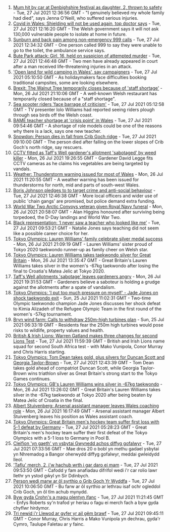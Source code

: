 1. [Mum hit by car at Denbighshire festival as daughter, 2, thrown to safety](https://www.bbc.co.uk/news/uk-wales-57979208) - Tue, 27 Jul 2021 12:36:56 GMT - "I genuinely believed my whole family had died", says Jenna O'Neill, who suffered serious injuries.
2. [Covid in Wales: Shielding will not be used again, top doctor says](https://www.bbc.co.uk/news/uk-wales-politics-57983581) - Tue, 27 Jul 2021 12:16:20 GMT - The Welsh government says it will not ask 130,000 vulnerable people to isolate at home in future.
3. [Sunburn and back pain among non-emergency 999 calls](https://www.bbc.co.uk/news/uk-wales-57983962) - Tue, 27 Jul 2021 12:34:32 GMT - One person called 999 to say they were unable to go to the toilet, the ambulance service says.
4. [Bute Park attack: Girl, 16, held on suspicion of attempted murder](https://www.bbc.co.uk/news/uk-wales-57984253) - Tue, 27 Jul 2021 12:46:48 GMT - Two men have already appeared in court after a man received life-threatening injuries in an attack.
5. ['Open land for wild camping in Wales', say campaigners](https://www.bbc.co.uk/news/uk-wales-57440636) - Tue, 27 Jul 2021 05:10:50 GMT - As holidaymakers face difficulties booking traditional campsites, some are looking elsewhere.
6. [Brexit: The Walnut Tree temporarily closes because of 'staff shortage'](https://www.bbc.co.uk/news/uk-wales-57971770) - Mon, 26 Jul 2021 21:10:06 GMT - A well-known Welsh restaurant has temporarily closed because of a "staff shortage".
7. [Sea scooter riders 'face barrage of criticism'](https://www.bbc.co.uk/news/uk-wales-57973510) - Tue, 27 Jul 2021 05:12:58 GMT - TV presenter Iolo Williams had reported seeing riders plough through sea birds off the Welsh coast.
8. [BAME teacher shortage at 'crisis point' in Wales](https://www.bbc.co.uk/news/uk-wales-57978728) - Tue, 27 Jul 2021 09:54:46 GMT - A shortage of role models could be one of the reasons why there is a lack, says one new teacher.
9. [Snowdon: Person dies in fall from Crib Goch ridge](https://www.bbc.co.uk/news/uk-wales-57980961) - Tue, 27 Jul 2021 09:10:00 GMT - The person died after falling on the lower slopes of Crib Goch's north ridge, say rescuers.
10. [CCTV fitted as Taff's Well gardener's allotment 'sabotaged' by weed killer](https://www.bbc.co.uk/news/uk-wales-57968239) - Mon, 26 Jul 2021 19:26:55 GMT - Gardener David Legge fits CCTV cameras as he claims his vegetables are being targeted by vandals.
11. [Weather: Thunderstorm warning issued for most of Wales](https://www.bbc.co.uk/news/uk-wales-57971472) - Mon, 26 Jul 2021 11:20:55 GMT - A weather warning has been issued for thunderstorms for north, mid and parts of south-west Wales.
12. [Boris Johnson pledges to to target crime and anti-social behaviour](https://www.bbc.co.uk/news/uk-politics-57978618) - Tue, 27 Jul 2021 12:46:38 GMT - More local officers and wider use of public 'chain gangs' are promised, but police demand extra funding.
13. [World War Two Arctic Convoys veteran given Royal Navy funeral](https://www.bbc.co.uk/news/uk-wales-57976879) - Mon, 26 Jul 2021 20:58:07 GMT - Alan Higgins honoured after surviving being torpedoed, the D-Day landings and World War Two.
14. [Black representation: ‘I never saw a teacher who looked like me’](https://www.bbc.co.uk/news/uk-wales-57983960) - Tue, 27 Jul 2021 09:53:21 GMT - Natalie Jones says teaching did not seem like a possible career choice for her.
15. [Tokyo Olympics: Lauren Williams' family celebrate silver medal success](https://www.bbc.co.uk/news/uk-wales-57978726) - Mon, 26 Jul 2021 21:09:19 GMT - Lauren Williams' sister proud of Tokyo 2020 taekwondo runner-up as family cheer on Welsh star.
16. [Tokyo Olympics: Lauren Williams takes taekwondo silver for Great Britain](https://www.bbc.co.uk/sport/av/olympics/57968953) - Mon, 26 Jul 2021 13:35:47 GMT - Great Britain's Lauren Williams takes silver in the women's -67kg taekwondo after losing the final to Croatia's Matea Jelic at Tokyo 2020.
17. [Taff's Well allotments 'sabotage' leaves gardeners angry](https://www.bbc.co.uk/news/uk-wales-57976880) - Mon, 26 Jul 2021 19:31:53 GMT - Gardeners believe a saboteur is holding a grudge against the allotments after a spate of vandalism.
18. [Tokyo Olympics: 'I put too much pressure on myself' - Jade Jones on shock taekwondo exit](https://www.bbc.co.uk/sport/av/olympics/57961788) - Sun, 25 Jul 2021 11:02:31 GMT - Two-time Olympic taekwondo champion Jade Jones discusses her shock defeat to Kimia Alizadeh of the Refugee Olympic Team in the first round of the women's -57kg tournament.
19. [Bryn wind farm: Calls to withdraw 250m-high turbines plan](https://www.bbc.co.uk/news/uk-wales-57944180) - Sun, 25 Jul 2021 06:33:19 GMT - Residents fear the 250m high turbines would pose risks to wildlife, property values and health.
20. [British & Irish Lions: Warren Gatland makes three changes for second Lions Test](https://www.bbc.co.uk/sport/rugby-union/57983305) - Tue, 27 Jul 2021 11:59:39 GMT - British and Irish Lions name squad for second South Africa test - with Mako Vunipola, Conor Murray and Chris Harris starting.
21. [Tokyo Olympics: Tom Dean takes gold, plus silvers for Duncan Scott and Georgia Taylor-Brown](https://www.bbc.co.uk/sport/olympics/57980135) - Tue, 27 Jul 2021 12:43:39 GMT - Tom Dean takes gold ahead of compatriot Duncan Scott, while Georgia Taylor-Brown wins triathlon silver as Great Britain's strong start to the Tokyo Games continues.
22. [Tokyo Olympics: GB's Lauren Williams wins silver in -67kg taekwondo](https://www.bbc.co.uk/sport/olympics/57968427) - Mon, 26 Jul 2021 13:26:02 GMT - Great Britain's Lauren Williams takes silver in the -67kg taekwondo at Tokyo 2020 after being beaten by Matea Jelic of Croatia in the final.
23. [Albert Stuivenberg: Arsenal assistant manager leaves Wales coaching role](https://www.bbc.co.uk/sport/football/57974739) - Mon, 26 Jul 2021 16:17:49 GMT - Arsenal assistant manager Albert Stuivenberg leaves his position as Wales assistant coach.
24. [Tokyo Olympics: Great Britain men's hockey team suffer first loss with 5-1 defeat by Germany](https://www.bbc.co.uk/sport/olympics/57979876) - Tue, 27 Jul 2021 05:28:23 GMT - Great Britain's men's hockey team suffer their first defeat of the Tokyo Olympics with a 5-1 loss to Germany in Pool B.
25. [Cleifion 'yn gaeth' yn ysbytai Gwynedd achos diffyg gofalwyr](https://www.bbc.co.uk/newyddion/57941170) - Tue, 27 Jul 2021 07:33:56 GMT - Mae dros 20 o bobl yn methu gadael ysbytai yn Nhremadog a Bangor oherwydd diffyg gofalwyr, meddai gwleidydd lleol.
26. ['Taflu' merch, 2, i'w hachub wrth i gar daro ei mam](https://www.bbc.co.uk/newyddion/57981322) - Tue, 27 Jul 2021 09:53:50 GMT - Cafodd y fam anafiadau difrifol wedi i'r car rolio lawr llethr yn ystod gŵyl yn Sir Ddinbych.
27. [Person wedi marw ar ôl syrthio o Grib Goch Yr Wyddfa](https://www.bbc.co.uk/newyddion/57982423) - Tue, 27 Jul 2021 10:06:50 GMT - Bu farw ar ôl syrthio ar lethrau isaf ochr ogleddol Crib Goch, yn ôl tîm achub mynydd.
28. [Byw gyda Crohn's a magu plentyn ifanc](https://www.bbc.co.uk/newyddion/57985398) - Tue, 27 Jul 2021 11:21:45 GMT - Enfys Roberts sy'n trafod yr heriau o fagu ei merch fach a byw gyda chyflwr hirdymor.
29. [Tri newid i'r Llewod ar gyfer yr ail gêm brawf](https://www.bbc.co.uk/newyddion/57983152) - Tue, 27 Jul 2021 09:45:11 GMT - Conor Murray, Chris Harris a Mako Vunipola yn dechrau, gyda'r Cymro, Taulupe Faletau ar y fainc.
